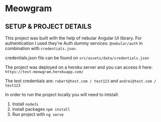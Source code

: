 # Meowgram
## SETUP & PROJECT DETAILS

This project was built with the help of nebular Angular UI library.
For authentication I used they're Auth dummy services: `@nebular/auth` in combination with `credentials.json`.

credentials.json file can be found on `src/assets/data/credentials.json`

The project was deployed on a heroku server and you can access it here:
`https://test-meowgram.herokuapp.com/`

The test credentials are:
`robert@test.com / test123` and `andrei@test.com / test123`

In order to run the project locally you will need to intstall:
1. Install `nodeJs`
2. Install packages `npm install`
3. Run project with `ng serve`
